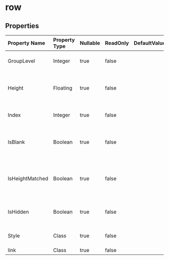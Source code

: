 # **row**

 

## **Properties**

| Property Name | Property Type | Nullable |  ReadOnly | DefaultValue | Description | 
| :- | :- | :- |:- |  :- | :- |
|GroupLevel|Integer|true|false |  |Gets the group level of the row.|
|Height|Floating|true|false |  |Gets and sets the row height in unit of Points.|
|Index|Integer|true|false |  |Gets the index of this row.|
|IsBlank|Boolean|true|false |  |Indicates whether the row contains any data|
|IsHeightMatched|Boolean|true|false |  |Indicates that row height and default font height matches.|
|IsHidden|Boolean|true|false |  |Indicates whether the row is hidden.|
|Style|Class|true|false |  |Represents the style of this row.|
|link|Class|true|false |  ||

